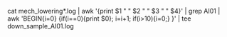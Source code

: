 cat mech_lowering*.log |  awk '{print $1 " " $2 " " $3 " " $4}' | grep AI01 | awk 'BEGIN{i=0} {if(i==0){print $0}; i=i+1; if(i>10){i=0;} }' | tee down_sample_AI01.log

